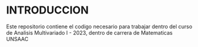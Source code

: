 # INTRODUCCION 
Este repositorio contiene el codigo necesario para trabajar dentro del curso de Analisis Multivariado I - 2023, dentro de carrera de Matematicas UNSAAC
